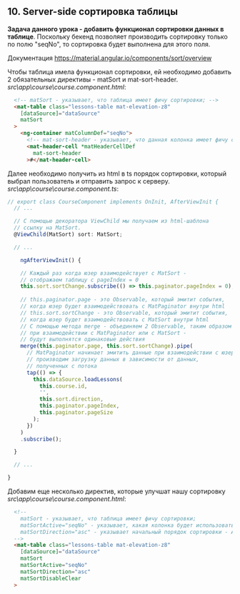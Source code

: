 ## 10. Server-side сортировка таблицы

**Задача данного урока - добавить функционал сортировки данных в таблице**. Поскольку бекенд позволяет производить сортировку только по полю "seqNo", то сортировка будет выполнена для этого поля.  

Документация https://material.angular.io/components/sort/overview

Чтобы таблица имела функционал сортировки, ей необходимо добавить 2 обязательных директивы - matSort и mat-sort-header.    
*src\app\course\course.component.html*:
```html
  <!-- matSort - указывает, что таблица имеет фичу сортировки; -->
  <mat-table class="lessons-table mat-elevation-z8" 
    [dataSource]="dataSource"
    matSort
  >
    <ng-container matColumnDef="seqNo">
      <!-- mat-sort-header - указывает, что данная колонка имеет фичу сортировки -->
      <mat-header-cell *matHeaderCellDef
        mat-sort-header
      >#</mat-header-cell>
```

Далее необходимо получить из html в ts порядок сортировки, который выбрал пользователь и отправить запрос к серверу.   
*src\app\course\course.component.ts*:
```js
// export class CourseComponent implements OnInit, AfterViewInit {
  // ...

  // С помощью декоратора ViewChild мы получаем из html-шаблона
  // ссылку на MatSort.
  @ViewChild(MatSort) sort: MatSort;

  // ...

    ngAfterViewInit() {

    // Каждый раз когда юзер взаимодействует с MatSort -
    // отображаем таблицу с pageIndex = 0
    this.sort.sortChange.subscribe(() => this.paginator.pageIndex = 0);
    
    // this.paginator.page - это Observable, который эмитит события,
    // когда юзер будет взаимодействовать с MatPaginator внутри html
    // this.sort.sortChange - это Observable, который эмитит события,
    // когда юзер будет взаимодействовать с MatSort внутри html
    // С помощью метода merge - объединяем 2 Observable, таким образом
    // при взаимодействии с MatPaginator или с MatSort - 
    // будут выполнятся одинаковые действия
    merge(this.paginator.page, this.sort.sortChange).pipe(
      // MatPaginator начинает эмитить данные при взаимодействии с юзером -
      // производим загрузку данных в зависимости от данных,
      // полученных с потока
      tap(() => {
        this.dataSource.loadLessons(
          this.course.id, 
          '', 
          this.sort.direction, 
          this.paginator.pageIndex, 
          this.paginator.pageSize
        );
      })
    )
    .subscribe();

  }

  // ...

}
```

Добавим еще несколько директив, которые улучшат нашу сортировку *src\app\course\course.component.html*:
```html
  <!-- 
    matSort - указывает, что таблица имеет фичу сортировки;
    matSortActive="seqNo" - указывает, какая колонка будет использоваться, когда данные будут загружены в первый раз;
    matSortDirection="asc" - указывает начальный порядок сортировки - ASCending (по возростанию);
  -->
  <mat-table class="lessons-table mat-elevation-z8" 
    [dataSource]="dataSource"
    matSort
    matSortActive="seqNo"
    matSortDirection="asc"
    matSortDisableClear
  >
```